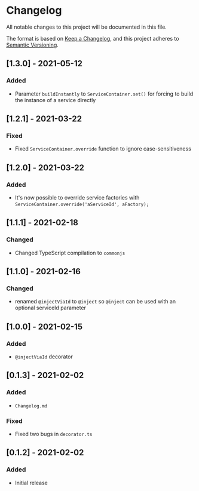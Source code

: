# Changelog

All notable changes to this project will be documented in this file.

The format is based on [Keep a Changelog](https://keepachangelog.com/en/1.0.0/), and this project adheres
to [Semantic Versioning](https://semver.org/spec/v2.0.0.html).

## [1.3.0] - 2021-05-12

### Added

* Parameter `buildInstantly` to `ServiceContainer.set()` for forcing to build the instance of a service directly

## [1.2.1] - 2021-03-22

### Fixed

* Fixed `ServiceContainer.override` function to ignore case-sensitiveness

## [1.2.0] - 2021-03-22

### Added

* It's now possible to override service factories with `ServiceContainer.override('aServiceId', aFactory);`

## [1.1.1] - 2021-02-18

### Changed

* Changed TypeScript compilation to `commonjs`

## [1.1.0] - 2021-02-16

### Changed

* renamed `@injectViaId` to `@inject` so `@inject` can be used with an optional serviceId parameter

## [1.0.0] - 2021-02-15

### Added

* `@injectViaId` decorator

## [0.1.3] - 2021-02-02

### Added

* `Changelog.md`

### Fixed

* Fixed two bugs in `decorator.ts`

## [0.1.2] - 2021-02-02

### Added

* Initial release
